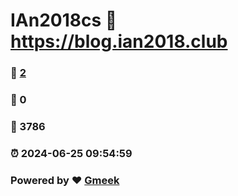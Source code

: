 # IAn2018cs :link: https://blog.ian2018.club 
### :page_facing_up: [2](https://blog.ian2018.club/tag.html) 
### :speech_balloon: 0 
### :hibiscus: 3786 
### :alarm_clock: 2024-06-25 09:54:59 
### Powered by :heart: [Gmeek](https://github.com/Meekdai/Gmeek)

